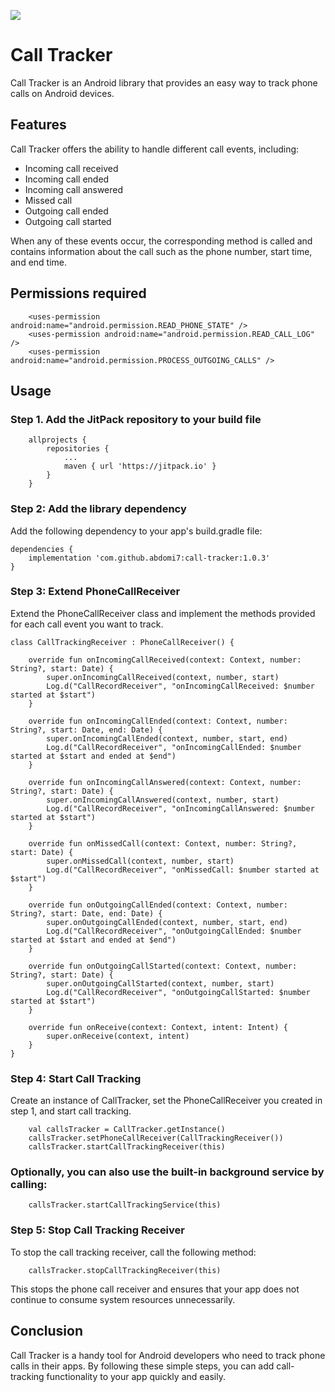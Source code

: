 [![](https://jitpack.io/v/abdomi7/call-tracker.svg)](https://jitpack.io/#abdomi7/call-tracker)

# Call Tracker

Call Tracker is an Android library that provides an easy way to track phone calls on Android devices.

## Features
Call Tracker offers the ability to handle different call events, including:

* Incoming call received
* Incoming call ended
* Incoming call answered
* Missed call
* Outgoing call ended
* Outgoing call started

When any of these events occur, the corresponding method is called and contains information about the call such as the phone number, start time, and end time.

## Permissions required
```
    <uses-permission android:name="android.permission.READ_PHONE_STATE" />
    <uses-permission android:name="android.permission.READ_CALL_LOG" />
    <uses-permission android:name="android.permission.PROCESS_OUTGOING_CALLS" />
```

## Usage

### Step 1. Add the JitPack repository to your build file

```
	allprojects {
		repositories {
			...
			maven { url 'https://jitpack.io' }
		}
	}
```

### Step 2: Add the library dependency
Add the following dependency to your app's build.gradle file:

```
dependencies {
    implementation 'com.github.abdomi7:call-tracker:1.0.3'
}
```

### Step 3: Extend PhoneCallReceiver
Extend the PhoneCallReceiver class and implement the methods provided for each call event you want to track.


```
class CallTrackingReceiver : PhoneCallReceiver() {

    override fun onIncomingCallReceived(context: Context, number: String?, start: Date) {
        super.onIncomingCallReceived(context, number, start)
        Log.d("CallRecordReceiver", "onIncomingCallReceived: $number started at $start")
    }

    override fun onIncomingCallEnded(context: Context, number: String?, start: Date, end: Date) {
        super.onIncomingCallEnded(context, number, start, end)
        Log.d("CallRecordReceiver", "onIncomingCallEnded: $number started at $start and ended at $end")
    }

    override fun onIncomingCallAnswered(context: Context, number: String?, start: Date) {
        super.onIncomingCallAnswered(context, number, start)
        Log.d("CallRecordReceiver", "onIncomingCallAnswered: $number started at $start")
    }

    override fun onMissedCall(context: Context, number: String?, start: Date) {
        super.onMissedCall(context, number, start)
        Log.d("CallRecordReceiver", "onMissedCall: $number started at $start")
    }

    override fun onOutgoingCallEnded(context: Context, number: String?, start: Date, end: Date) {
        super.onOutgoingCallEnded(context, number, start, end)
        Log.d("CallRecordReceiver", "onOutgoingCallEnded: $number started at $start and ended at $end")
    }

    override fun onOutgoingCallStarted(context: Context, number: String?, start: Date) {
        super.onOutgoingCallStarted(context, number, start)
        Log.d("CallRecordReceiver", "onOutgoingCallStarted: $number started at $start")
    }

    override fun onReceive(context: Context, intent: Intent) {
        super.onReceive(context, intent)
    }
}
```
### Step 4: Start Call Tracking
Create an instance of CallTracker, set the PhoneCallReceiver you created in step 1, and start call tracking.


```
    val callsTracker = CallTracker.getInstance()
    callsTracker.setPhoneCallReceiver(CallTrackingReceiver())
    callsTracker.startCallTrackingReceiver(this)
```
### Optionally, you can also use the built-in background service by calling:


```
    callsTracker.startCallTrackingService(this)
```
### Step 5: Stop Call Tracking Receiver
To stop the call tracking receiver, call the following method:



```
    callsTracker.stopCallTrackingReceiver(this)
```

This stops the phone call receiver and ensures that your app does not continue to consume system resources unnecessarily.

## Conclusion
Call Tracker is a handy tool for Android developers who need to track phone calls in their apps. By following these simple steps, you can add call-tracking functionality to your app quickly and easily.


